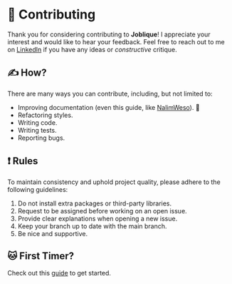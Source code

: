 # 🤝 Contributing

Thank you for considering contributing to **Joblique**! I appreciate your interest and would like to hear your feedback. Feel free to reach out to me on [LinkedIn](https://www.linkedin.com/in/madina-tussupova/) if you have any ideas or *constructive* critique.

## ✍️ How?

There are many ways you can contribute, including, but not limited to:

- Improving documentation (even this guide, like [NalimWeso](https://github.com/NalimWeso)). 🤠
- Refactoring styles.
- Writing code.
- Writing tests.
- Reporting bugs.

## ❗️ Rules

To maintain consistency and uphold project quality, please adhere to the following guidelines:

1. Do not install extra packages or third-party libraries.
2. Request to be assigned before working on an open issue.
3. Provide clear explanations when opening a new issue.
4. Keep your branch up to date with the main branch.
5. Be nice and supportive.

## 🐱 First Timer?

Check out this [guide](https://www.freecodecamp.org/news/git-and-github-workflow-for-open-source/) to get started.
